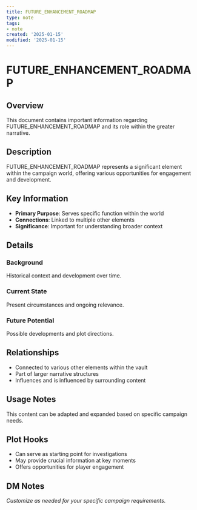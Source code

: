 ```yaml
---
title: FUTURE_ENHANCEMENT_ROADMAP
type: note
tags:
- note
created: '2025-01-15'
modified: '2025-01-15'
---
```


# FUTURE_ENHANCEMENT_ROADMAP

## Overview

This document contains important information regarding FUTURE_ENHANCEMENT_ROADMAP and its role within the greater narrative.

## Description

FUTURE_ENHANCEMENT_ROADMAP represents a significant element within the campaign world, offering various opportunities for engagement and development.

## Key Information

- **Primary Purpose**: Serves specific function within the world
- **Connections**: Linked to multiple other elements
- **Significance**: Important for understanding broader context

## Details

### Background

Historical context and development over time.

### Current State

Present circumstances and ongoing relevance.

### Future Potential

Possible developments and plot directions.

## Relationships

- Connected to various other elements within the vault
- Part of larger narrative structures
- Influences and is influenced by surrounding content

## Usage Notes

This content can be adapted and expanded based on specific campaign needs.

## Plot Hooks

- Can serve as starting point for investigations
- May provide crucial information at key moments
- Offers opportunities for player engagement

## DM Notes

*Customize as needed for your specific campaign requirements.*
